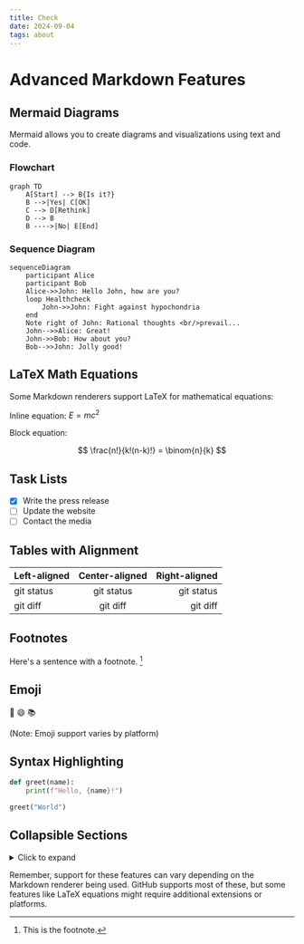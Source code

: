 ```yaml
---
title: Check 
date: 2024-09-04
tags: about
---
```


# Advanced Markdown Features

## Mermaid Diagrams

Mermaid allows you to create diagrams and visualizations using text and code.

### Flowchart

```mermaid
graph TD
    A[Start] --> B{Is it?}
    B -->|Yes| C[OK]
    C --> D[Rethink]
    D --> B
    B ---->|No| E[End]
```

### Sequence Diagram

```mermaid
sequenceDiagram
    participant Alice
    participant Bob
    Alice->>John: Hello John, how are you?
    loop Healthcheck
        John->>John: Fight against hypochondria
    end
    Note right of John: Rational thoughts <br/>prevail...
    John-->>Alice: Great!
    John->>Bob: How about you?
    Bob-->>John: Jolly good!
```

## LaTeX Math Equations

Some Markdown renderers support LaTeX for mathematical equations:

Inline equation: $E = mc^2$

Block equation:

$$
\frac{n!}{k!(n-k)!} = \binom{n}{k}
$$

## Task Lists

- [x] Write the press release
- [ ] Update the website
- [ ] Contact the media

## Tables with Alignment

| Left-aligned | Center-aligned | Right-aligned |
|:-------------|:--------------:|--------------:|
| git status   |   git status   |    git status |
| git diff     |    git diff    |      git diff |

## Footnotes

Here's a sentence with a footnote. [^1]

[^1]: This is the footnote.

## Emoji

:rocket: :smile: :books:

(Note: Emoji support varies by platform)

## Syntax Highlighting

```python
def greet(name):
    print(f"Hello, {name}!")

greet("World")
```

## Collapsible Sections

<details>
<summary>Click to expand</summary>

This content is hidden by default but can be expanded by clicking.

</details>

Remember, support for these features can vary depending on the Markdown renderer being used. GitHub supports most of these, but some features like LaTeX equations might require additional extensions or platforms.